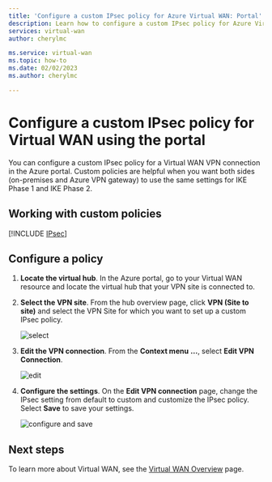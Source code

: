 ```yaml
---
title: 'Configure a custom IPsec policy for Azure Virtual WAN: Portal'
description: Learn how to configure a custom IPsec policy for Azure Virtual WAN using the portal.
services: virtual-wan
author: cherylmc

ms.service: virtual-wan
ms.topic: how-to
ms.date: 02/02/2023
ms.author: cherylmc

---
```

# Configure a custom IPsec policy for Virtual WAN using the portal

You can configure a custom IPsec policy for a Virtual WAN VPN connection in the Azure portal. Custom policies are helpful when you want both sides (on-premises and Azure VPN gateway) to use the same settings for IKE Phase 1 and IKE Phase 2.

## Working with custom policies

[!INCLUDE [IPsec](../../includes/virtual-wan-ipsec-custom-include.md)]

## Configure a policy

1. **Locate the virtual hub**. In the Azure portal, go to your Virtual WAN resource and locate the virtual hub that your VPN site is connected to.
2. **Select the VPN site**. From the hub overview page, click **VPN (Site to site)** and select the VPN Site for which you want to set up a custom IPsec policy.

   ![select](./media/virtual-wan-custom-ipsec-portal/locate.png)
3. **Edit the VPN connection**. From the **Context menu** **...**, select **Edit VPN Connection**.

   ![edit](./media/virtual-wan-custom-ipsec-portal/contextmenu.png)
4. **Configure the settings**. On the **Edit VPN connection** page, change the IPsec setting from default to custom and customize the IPsec policy. Select **Save** to save your settings.

   ![configure and save](./media/virtual-wan-custom-ipsec-portal/edit.png)

## Next steps

To learn more about Virtual WAN, see the [Virtual WAN Overview](virtual-wan-about.md) page.